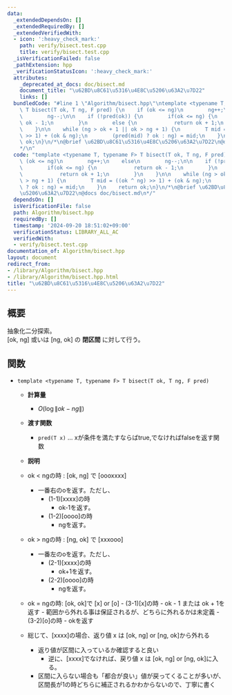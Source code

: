 ```yaml
---
data:
  _extendedDependsOn: []
  _extendedRequiredBy: []
  _extendedVerifiedWith:
  - icon: ':heavy_check_mark:'
    path: verify/bisect.test.cpp
    title: verify/bisect.test.cpp
  _isVerificationFailed: false
  _pathExtension: hpp
  _verificationStatusIcon: ':heavy_check_mark:'
  attributes:
    _deprecated_at_docs: doc/bisect.md
    document_title: "\u62BD\u8C61\u5316\u4E8C\u5206\u63A2\u7D22"
    links: []
  bundledCode: "#line 1 \"Algorithm/bisect.hpp\"\ntemplate <typename T, typename F>\
    \ T bisect(T ok, T ng, F pred) {\n    if (ok <= ng)\n        ng++;\n    else\n\
    \        ng--;\n\n    if (!pred(ok)) {\n        if(ok <= ng) {\n            return\
    \ ok - 1;\n        }\n        else {\n            return ok + 1;\n        }\n\
    \    }\n\n    while (ng > ok + 1 || ok > ng + 1) {\n        T mid = ((ok ^ ng)\
    \ >> 1) + (ok & ng);\n        (pred(mid) ? ok : ng) = mid;\n    }\n    return\
    \ ok;\n}\n/*\n@brief \u62BD\u8C61\u5316\u4E8C\u5206\u63A2\u7D22\n@docs doc/bisect.md\n\
    */\n"
  code: "template <typename T, typename F> T bisect(T ok, T ng, F pred) {\n    if\
    \ (ok <= ng)\n        ng++;\n    else\n        ng--;\n\n    if (!pred(ok)) {\n\
    \        if(ok <= ng) {\n            return ok - 1;\n        }\n        else {\n\
    \            return ok + 1;\n        }\n    }\n\n    while (ng > ok + 1 || ok\
    \ > ng + 1) {\n        T mid = ((ok ^ ng) >> 1) + (ok & ng);\n        (pred(mid)\
    \ ? ok : ng) = mid;\n    }\n    return ok;\n}\n/*\n@brief \u62BD\u8C61\u5316\u4E8C\
    \u5206\u63A2\u7D22\n@docs doc/bisect.md\n*/"
  dependsOn: []
  isVerificationFile: false
  path: Algorithm/bisect.hpp
  requiredBy: []
  timestamp: '2024-09-20 18:51:02+09:00'
  verificationStatus: LIBRARY_ALL_AC
  verifiedWith:
  - verify/bisect.test.cpp
documentation_of: Algorithm/bisect.hpp
layout: document
redirect_from:
- /library/Algorithm/bisect.hpp
- /library/Algorithm/bisect.hpp.html
title: "\u62BD\u8C61\u5316\u4E8C\u5206\u63A2\u7D22"
---
```

## 概要
抽象化二分探索。  
[ok, ng] 或いは [ng, ok] の **閉区間** に対して行う。

## 関数
- `template <typename T, typename F> T bisect(T ok, T ng, F pred) 
`
    - **計算量**
        - $O(\log \|ok - ng\|)$

    - **渡す関数**
        - `pred(T x)` ... xが条件を満たすならばtrue,でなければfalseを返す関数

    - **説明**

    - ok < ngの時 : [ok, ng] で [oooxxxx]
        - 一番右のoを返す。ただし、
            - (1-1)[xxxx]の時
                - ok-1を返す。
            - (1-2)[oooo]の時
                - ngを返す。
    - ok > ngの時 : [ng, ok] で [xxxooo]
        - 一番左のoを返す。ただし、
            - (2-1)[xxxx]の時
                - ok+1を返す。
            - (2-2)[oooo]の時
                - ngを返す。
    - ok = ngの時: [ok, ok]で [x] or [o]
            - (3-1)[x]の時
                - ok - 1 または ok + 1を返す
                    - 範囲から外れる事は保証されるが、どちらに外れるかは未定義
            - (3-2)[o]の時
                - okを返す
    - 総じて、[xxxx]の場合、返り値 x は [ok, ng] or [ng, ok]から外れる
        - 返り値が区間に入っているか確認すると良い
            - 逆に、[xxxx]でなければ、戻り値 x は [ok, ng] or [ng, ok]に入る。
        - 区間に入らない場合も「都合が良い」値が戻ってくることが多いが、区間長が1の時どちらに補正されるかわからないので、丁寧に書く